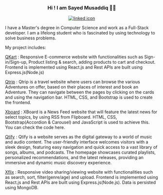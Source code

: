 <div align="center">
<h3>Hi ! I am Sayed Musaddiq 🙋‍♂️</h3>
        
</div>
<p align="center">
         <a href="https://www.linkedin.com/in/sayed-musaddiq-5922b2162/">
    <img src="https://github.com/WaylonWalker/WaylonWalker/raw/main/icon/linkedin.png?raw=true" alt="linked icon">
  </a>
</p>

I have a Master's degree in Computer Science and work as a Full-Stack developer. I am a lifelong student who is fascinated by using technology to solve business problems.


My project includes:

[QKart](https://qkartsshop.netlify.app/) : Responsive E-commerce website with functionalities such as Sign-in/Sign-up, Product listing & search, adding products to cart and checkout. Frontend is implemented using React.js and Rest APIs are built using Express.js(Node.js)

[Qtrip](https://qtrip-tourist.netlify.app/) : Qtrip is a travel website where users can browse the various Adventures on offer, based on their places of interest and book an Adventure. They can navigate between the pages by clicking on the cards and using the navigation bar. HTML, CSS, and Bootstrap is used to create the frontend.

[Xboard](https://xboard-blog.netlify.app/) : XBoard is a News Feed website that will feature the latest news for select topics, by using RSS from Flipboard. HTML, CSS, Bootstrap(Accordion & Carousel) and JavaScript is used to achieve this.
You can check the code here.

[Qtify](https://l-square-q-tify-ppr6.vercel.app/) : Qtify is a website serves as the digital gateway to a world of music and audio content. The user-friendly interface welcomes visitors with a sleek design, featuring easy navigation and quick access to a vast library of songs, albums, and podcasts. The homepage showcases curated playlists, personalized recommendations, and the latest releases, providing an immersive and dynamic music discovery experience. 

[Xflix](URL) : Responsive video sharing/viewing website with functionalities such as search, sort, filter(genre/age) and upload. Frontend is implemented using React.js and Rest APIs are built using Express.js(Node.js). Data is persisted using MongoDB.
